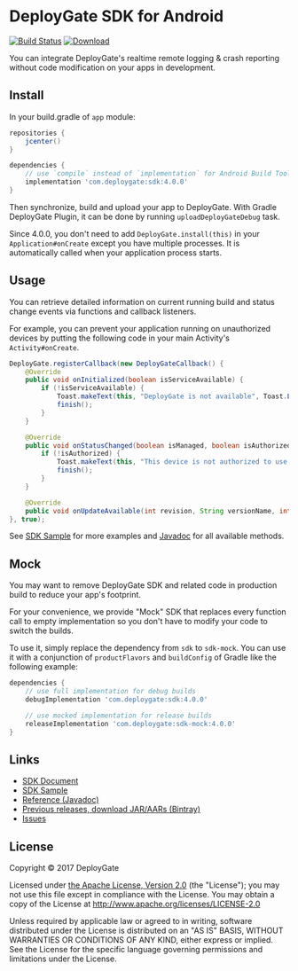 # DeployGate SDK for Android

[![Build Status](https://travis-ci.org/DeployGate/deploygate-android-sdk.svg?branch=master)](https://travis-ci.org/DeployGate/deploygate-android-sdk)
[ ![Download](https://api.bintray.com/packages/deploygate/maven/sdk/images/download.svg) ](https://bintray.com/deploygate/maven/sdk/_latestVersion)

You can integrate DeployGate's realtime remote logging & crash reporting without code modification on your apps in development.

## Install

In your build.gradle of `app` module:

```gradle
repositories {
    jcenter()
}

dependencies {
    // use `compile` instead of `implementation` for Android Build Tools < 3.0
    implementation 'com.deploygate:sdk:4.0.0'
}
```

Then synchronize, build and upload your app to DeployGate. With Gradle DeployGate Plugin, it can be done by running `uploadDeployGateDebug` task.

Since 4.0.0, you don't need to add `DeployGate.install(this)` in your `Application#onCreate` except you have multiple processes. It is automatically called when your application process starts.

## Usage

You can retrieve detailed information on current running build and status change events via functions and callback listeners.

For example, you can prevent your application running on unauthorized devices by putting the following code in your main Activity's `Activity#onCreate`.

```java
DeployGate.registerCallback(new DeployGateCallback() {
    @Override
    public void onInitialized(boolean isServiceAvailable) {
        if (!isServiceAvailable) {
            Toast.makeText(this, "DeployGate is not available", Toast.LENGTH_SHORT).show();
            finish();
        }
    }

    @Override
    public void onStatusChanged(boolean isManaged, boolean isAuthorized, String loginUsername, boolean isStopped) {
        if (!isAuthorized) {
            Toast.makeText(this, "This device is not authorized to use this app", Toast.LENGTH_SHORT).show();
            finish();
        }
    }

    @Override
    public void onUpdateAvailable(int revision, String versionName, int versionCode) {}
}, true);
```


See [SDK Sample](https://github.com/deploygate/deploygate-android-sdk-sample) for more examples and [Javadoc](https://deploygate.com/javadoc) for all available methods.

## Mock

You may want to remove DeployGate SDK and related code in production build
to reduce your app's footprint.

For your convenience, we provide "Mock" SDK that replaces every function call
to empty implementation so you don't have to modify your code to switch the builds.

To use it, simply replace the dependency from `sdk` to `sdk-mock`.
You can use it with a conjunction of `productFlavors` and `buildConfig` of Gradle
like the following example:

```gradle
dependencies {
    // use full implementation for debug builds
    debugImplementation 'com.deploygate:sdk:4.0.0'

    // use mocked implementation for release builds
    releaseImplementation 'com.deploygate:sdk-mock:4.0.0'
}
```


## Links

 * [SDK Document](https://deploygate.com/docs/sdk)
 * [SDK Sample](https://github.com/deploygate/deploygate-android-sdk-sample)
 * [Reference (Javadoc)](https://deploygate.com/javadoc)
 * [Previous releases, download JAR/AARs (Bintray)](https://bintray.com/deploygate/maven/com.deploygate%3Asdk)
 * [Issues](https://github.com/deploygate/deploygate-android-sdk/issues)


## License

Copyright © 2017 DeployGate

Licensed under [the Apache License, Version 2.0](http://www.apache.org/licenses/LICENSE-2.0) (the "License"); you may not use this file except in compliance with the License. You may obtain a copy of the License at
http://www.apache.org/licenses/LICENSE-2.0

Unless required by applicable law or agreed to in writing, software distributed under the License is distributed on an "AS IS" BASIS, WITHOUT WARRANTIES OR CONDITIONS OF ANY KIND, either express or implied. See the License for the specific language governing permissions and limitations under the License.
